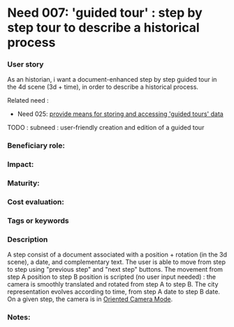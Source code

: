 
# Need 007: 'guided tour' : step by step tour to describe a historical process

### User story
As an historian, i want a document-enhanced step by step guided tour in the 4d scene (3d + time), in order to describe a historical process. 

Related need :
* Need 025: [provide means for storing and accessing 'guided tours' data](Need025.md)

TODO :
subneed : user-friendly creation and edition of a guided tour
          
### Beneficiary role: 

### Impact: 

### Maturity:

### Cost evaluation:

### Tags or keywords

### Description

A step consist of a document associated with a position + rotation (in the 3d scene), a date, and complementary text. The user is able to move from step to step using "previous step" and "next step" buttons. The movement from step A position to step B position is scripted (no user input needed) : the camera is smoothly translated and rotated from step A to step B. The city representation evolves according to time, from step A date to step B date. On a given step, the camera is in [Oriented Camera Mode](Definitions.md#oriented-camera-mode).


### Notes:


